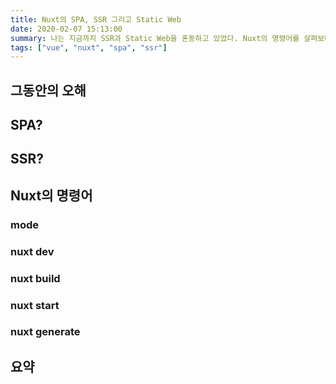 ```yaml
---
title: Nuxt의 SPA, SSR 그리고 Static Web
date: 2020-02-07 15:13:00
summary: 나는 지금까지 SSR과 Static Web을 혼동하고 있었다. Nuxt의 명령어를 살펴보며 SPA, SSR 그리고 Static Wen에 대해서 알아보자
tags: ["vue", "nuxt", "spa", "ssr"]
---
```


## 그동안의 오해

## SPA?

## SSR?

## Nuxt의 명령어

### mode

### nuxt dev

### nuxt build

### nuxt start

### nuxt generate

## 요약
